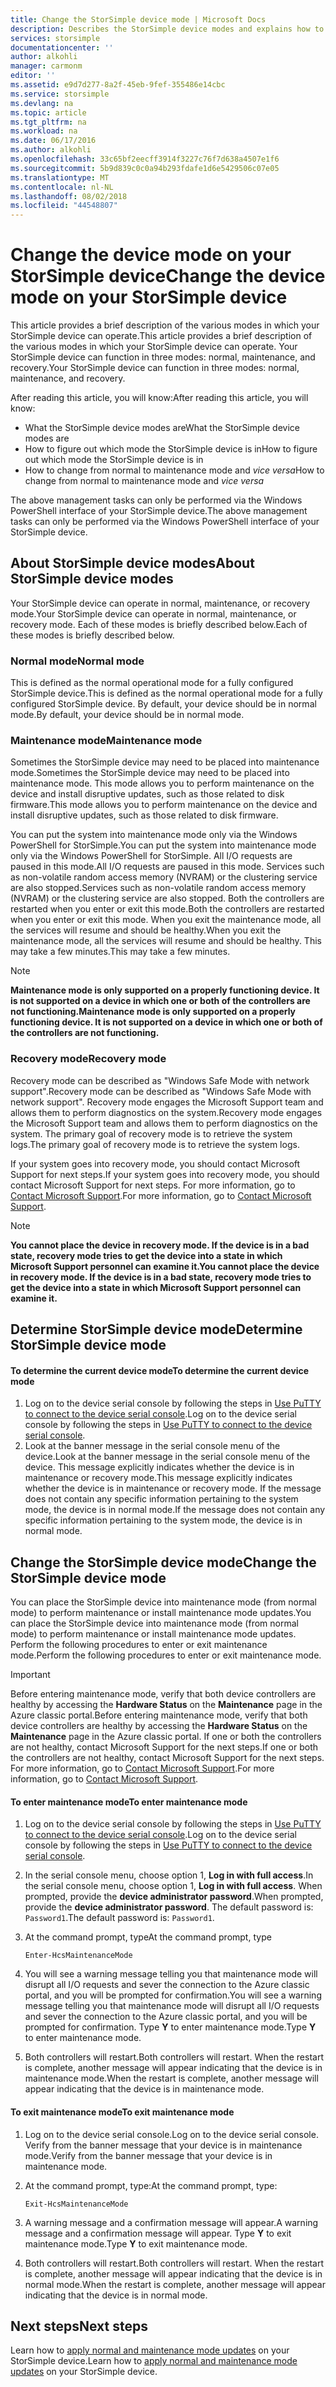 ```yaml
---
title: Change the StorSimple device mode | Microsoft Docs
description: Describes the StorSimple device modes and explains how to use Windows PowerShell for StorSimple to change the device mode.
services: storsimple
documentationcenter: ''
author: alkohli
manager: carmonm
editor: ''
ms.assetid: e9d7d277-8a2f-45eb-9fef-355486e14cbc
ms.service: storsimple
ms.devlang: na
ms.topic: article
ms.tgt_pltfrm: na
ms.workload: na
ms.date: 06/17/2016
ms.author: alkohli
ms.openlocfilehash: 33c65bf2eecff3914f3227c76f7d638a4507e1f6
ms.sourcegitcommit: 5b9d839c0c0a94b293fdafe1d6e5429506c07e05
ms.translationtype: MT
ms.contentlocale: nl-NL
ms.lasthandoff: 08/02/2018
ms.locfileid: "44548807"
---
```

# <a name="change-the-device-mode-on-your-storsimple-device"></a><span data-ttu-id="b4412-103">Change the device mode on your StorSimple device</span><span class="sxs-lookup"><span data-stu-id="b4412-103">Change the device mode on your StorSimple device</span></span>
<span data-ttu-id="b4412-104">This article provides a brief description of the various modes in which your StorSimple device can operate.</span><span class="sxs-lookup"><span data-stu-id="b4412-104">This article provides a brief description of the various modes in which your StorSimple device can operate.</span></span> <span data-ttu-id="b4412-105">Your StorSimple device can function in three modes: normal, maintenance, and recovery.</span><span class="sxs-lookup"><span data-stu-id="b4412-105">Your StorSimple device can function in three modes: normal, maintenance, and recovery.</span></span> 

<span data-ttu-id="b4412-106">After reading this article, you will know:</span><span class="sxs-lookup"><span data-stu-id="b4412-106">After reading this article, you will know:</span></span>

* <span data-ttu-id="b4412-107">What the StorSimple device modes are</span><span class="sxs-lookup"><span data-stu-id="b4412-107">What the StorSimple device modes are</span></span>
* <span data-ttu-id="b4412-108">How to figure out which mode the StorSimple device is in</span><span class="sxs-lookup"><span data-stu-id="b4412-108">How to figure out which mode the StorSimple device is in</span></span>
* <span data-ttu-id="b4412-109">How to change from normal to maintenance mode and *vice versa*</span><span class="sxs-lookup"><span data-stu-id="b4412-109">How to change from normal to maintenance mode and *vice versa*</span></span>

<span data-ttu-id="b4412-110">The above management tasks can only be performed via the Windows PowerShell interface of your StorSimple device.</span><span class="sxs-lookup"><span data-stu-id="b4412-110">The above management tasks can only be performed via the Windows PowerShell interface of your StorSimple device.</span></span>

## <a name="about-storsimple-device-modes"></a><span data-ttu-id="b4412-111">About StorSimple device modes</span><span class="sxs-lookup"><span data-stu-id="b4412-111">About StorSimple device modes</span></span>
<span data-ttu-id="b4412-112">Your StorSimple device can operate in normal, maintenance, or recovery mode.</span><span class="sxs-lookup"><span data-stu-id="b4412-112">Your StorSimple device can operate in normal, maintenance, or recovery mode.</span></span> <span data-ttu-id="b4412-113">Each of these modes is briefly described below.</span><span class="sxs-lookup"><span data-stu-id="b4412-113">Each of these modes is briefly described below.</span></span>

### <a name="normal-mode"></a><span data-ttu-id="b4412-114">Normal mode</span><span class="sxs-lookup"><span data-stu-id="b4412-114">Normal mode</span></span>
<span data-ttu-id="b4412-115">This is defined as the normal operational mode for a fully configured StorSimple device.</span><span class="sxs-lookup"><span data-stu-id="b4412-115">This is defined as the normal operational mode for a fully configured StorSimple device.</span></span> <span data-ttu-id="b4412-116">By default, your device should be in normal mode.</span><span class="sxs-lookup"><span data-stu-id="b4412-116">By default, your device should be in normal mode.</span></span>

### <a name="maintenance-mode"></a><span data-ttu-id="b4412-117">Maintenance mode</span><span class="sxs-lookup"><span data-stu-id="b4412-117">Maintenance mode</span></span>
<span data-ttu-id="b4412-118">Sometimes the StorSimple device may need to be placed into maintenance mode.</span><span class="sxs-lookup"><span data-stu-id="b4412-118">Sometimes the StorSimple device may need to be placed into maintenance mode.</span></span> <span data-ttu-id="b4412-119">This mode allows you to perform maintenance on the device and install disruptive updates, such as those related to disk firmware.</span><span class="sxs-lookup"><span data-stu-id="b4412-119">This mode allows you to perform maintenance on the device and install disruptive updates, such as those related to disk firmware.</span></span>

<span data-ttu-id="b4412-120">You can put the system into maintenance mode only via the Windows PowerShell for StorSimple.</span><span class="sxs-lookup"><span data-stu-id="b4412-120">You can put the system into maintenance mode only via the Windows PowerShell for StorSimple.</span></span> <span data-ttu-id="b4412-121">All I/O requests are paused in this mode.</span><span class="sxs-lookup"><span data-stu-id="b4412-121">All I/O requests are paused in this mode.</span></span> <span data-ttu-id="b4412-122">Services such as non-volatile random access memory (NVRAM) or the clustering service are also stopped.</span><span class="sxs-lookup"><span data-stu-id="b4412-122">Services such as non-volatile random access memory (NVRAM) or the clustering service are also stopped.</span></span> <span data-ttu-id="b4412-123">Both the controllers are restarted when you enter or exit this mode.</span><span class="sxs-lookup"><span data-stu-id="b4412-123">Both the controllers are restarted when you enter or exit this mode.</span></span> <span data-ttu-id="b4412-124">When you exit the maintenance mode, all the services will resume and should be healthy.</span><span class="sxs-lookup"><span data-stu-id="b4412-124">When you exit the maintenance mode, all the services will resume and should be healthy.</span></span> <span data-ttu-id="b4412-125">This may take a few minutes.</span><span class="sxs-lookup"><span data-stu-id="b4412-125">This may take a few minutes.</span></span>

> [!NOTE]
> <span data-ttu-id="b4412-126">**Maintenance mode is only supported on a properly functioning device. It is not supported on a device in which one or both of the controllers are not functioning.**</span><span class="sxs-lookup"><span data-stu-id="b4412-126">**Maintenance mode is only supported on a properly functioning device. It is not supported on a device in which one or both of the controllers are not functioning.**</span></span>
> </br>
> 
> 

### <a name="recovery-mode"></a><span data-ttu-id="b4412-127">Recovery mode</span><span class="sxs-lookup"><span data-stu-id="b4412-127">Recovery mode</span></span>
<span data-ttu-id="b4412-128">Recovery mode can be described as "Windows Safe Mode with network support".</span><span class="sxs-lookup"><span data-stu-id="b4412-128">Recovery mode can be described as "Windows Safe Mode with network support".</span></span> <span data-ttu-id="b4412-129">Recovery mode engages the Microsoft Support team and allows them to perform diagnostics on the system.</span><span class="sxs-lookup"><span data-stu-id="b4412-129">Recovery mode engages the Microsoft Support team and allows them to perform diagnostics on the system.</span></span> <span data-ttu-id="b4412-130">The primary goal of recovery mode is to retrieve the system logs.</span><span class="sxs-lookup"><span data-stu-id="b4412-130">The primary goal of recovery mode is to retrieve the system logs.</span></span>

<span data-ttu-id="b4412-131">If your system goes into recovery mode, you should contact Microsoft Support for next steps.</span><span class="sxs-lookup"><span data-stu-id="b4412-131">If your system goes into recovery mode, you should contact Microsoft Support for next steps.</span></span> <span data-ttu-id="b4412-132">For more information, go to [Contact Microsoft Support](storsimple-contact-microsoft-support.md).</span><span class="sxs-lookup"><span data-stu-id="b4412-132">For more information, go to [Contact Microsoft Support](storsimple-contact-microsoft-support.md).</span></span>

> [!NOTE]
> <span data-ttu-id="b4412-133">**You cannot place the device in recovery mode. If the device is in a bad state, recovery mode tries to get the device into a state in which Microsoft Support personnel can examine it.**</span><span class="sxs-lookup"><span data-stu-id="b4412-133">**You cannot place the device in recovery mode. If the device is in a bad state, recovery mode tries to get the device into a state in which Microsoft Support personnel can examine it.**</span></span>
> 
> 

## <a name="determine-storsimple-device-mode"></a><span data-ttu-id="b4412-134">Determine StorSimple device mode</span><span class="sxs-lookup"><span data-stu-id="b4412-134">Determine StorSimple device mode</span></span>
#### <a name="to-determine-the-current-device-mode"></a><span data-ttu-id="b4412-135">To determine the current device mode</span><span class="sxs-lookup"><span data-stu-id="b4412-135">To determine the current device mode</span></span>
1. <span data-ttu-id="b4412-136">Log on to the device serial console by following the steps in [Use PuTTY to connect to the device serial console](storsimple-deployment-walkthrough.md#use-putty-to-connect-to-the-device-serial-console).</span><span class="sxs-lookup"><span data-stu-id="b4412-136">Log on to the device serial console by following the steps in [Use PuTTY to connect to the device serial console](storsimple-deployment-walkthrough.md#use-putty-to-connect-to-the-device-serial-console).</span></span>
2. <span data-ttu-id="b4412-137">Look at the banner message in the serial console menu of the device.</span><span class="sxs-lookup"><span data-stu-id="b4412-137">Look at the banner message in the serial console menu of the device.</span></span> <span data-ttu-id="b4412-138">This message explicitly indicates whether the device is in maintenance or recovery mode.</span><span class="sxs-lookup"><span data-stu-id="b4412-138">This message explicitly indicates whether the device is in maintenance or recovery mode.</span></span> <span data-ttu-id="b4412-139">If the message does not contain any specific information pertaining to the system mode, the device is in normal mode.</span><span class="sxs-lookup"><span data-stu-id="b4412-139">If the message does not contain any specific information pertaining to the system mode, the device is in normal mode.</span></span>

## <a name="change-the-storsimple-device-mode"></a><span data-ttu-id="b4412-140">Change the StorSimple device mode</span><span class="sxs-lookup"><span data-stu-id="b4412-140">Change the StorSimple device mode</span></span>
<span data-ttu-id="b4412-141">You can place the StorSimple device into maintenance mode (from normal mode) to perform maintenance or install maintenance mode updates.</span><span class="sxs-lookup"><span data-stu-id="b4412-141">You can place the StorSimple device into maintenance mode (from normal mode) to perform maintenance or install maintenance mode updates.</span></span> <span data-ttu-id="b4412-142">Perform the following procedures to enter or exit maintenance mode.</span><span class="sxs-lookup"><span data-stu-id="b4412-142">Perform the following procedures to enter or exit maintenance mode.</span></span>

> [!IMPORTANT]
> <span data-ttu-id="b4412-143">Before entering maintenance mode, verify that both device controllers are healthy by accessing the **Hardware Status** on the **Maintenance** page in the Azure classic portal.</span><span class="sxs-lookup"><span data-stu-id="b4412-143">Before entering maintenance mode, verify that both device controllers are healthy by accessing the **Hardware Status** on the **Maintenance** page in the Azure classic portal.</span></span> <span data-ttu-id="b4412-144">If one or both the controllers are not healthy, contact Microsoft Support for the next steps.</span><span class="sxs-lookup"><span data-stu-id="b4412-144">If one or both the controllers are not healthy, contact Microsoft Support for the next steps.</span></span> <span data-ttu-id="b4412-145">For more information, go to [Contact Microsoft Support](storsimple-contact-microsoft-support.md).</span><span class="sxs-lookup"><span data-stu-id="b4412-145">For more information, go to [Contact Microsoft Support](storsimple-contact-microsoft-support.md).</span></span>
> 
> 

#### <a name="to-enter-maintenance-mode"></a><span data-ttu-id="b4412-146">To enter maintenance mode</span><span class="sxs-lookup"><span data-stu-id="b4412-146">To enter maintenance mode</span></span>
1. <span data-ttu-id="b4412-147">Log on to the device serial console by following the steps in [Use PuTTY to connect to the device serial console](storsimple-deployment-walkthrough.md#use-putty-to-connect-to-the-device-serial-console).</span><span class="sxs-lookup"><span data-stu-id="b4412-147">Log on to the device serial console by following the steps in [Use PuTTY to connect to the device serial console](storsimple-deployment-walkthrough.md#use-putty-to-connect-to-the-device-serial-console).</span></span>
2. <span data-ttu-id="b4412-148">In the serial console menu, choose option 1, **Log in with full access**.</span><span class="sxs-lookup"><span data-stu-id="b4412-148">In the serial console menu, choose option 1, **Log in with full access**.</span></span> <span data-ttu-id="b4412-149">When prompted, provide the **device administrator password**.</span><span class="sxs-lookup"><span data-stu-id="b4412-149">When prompted, provide the **device administrator password**.</span></span> <span data-ttu-id="b4412-150">The default password is: `Password1`.</span><span class="sxs-lookup"><span data-stu-id="b4412-150">The default password is: `Password1`.</span></span>
3. <span data-ttu-id="b4412-151">At the command prompt, type</span><span class="sxs-lookup"><span data-stu-id="b4412-151">At the command prompt, type</span></span> 
   
    `Enter-HcsMaintenanceMode`
4. <span data-ttu-id="b4412-152">You will see a warning message telling you that maintenance mode will disrupt all I/O requests and sever the connection to the Azure classic portal, and you will be prompted for confirmation.</span><span class="sxs-lookup"><span data-stu-id="b4412-152">You will see a warning message telling you that maintenance mode will disrupt all I/O requests and sever the connection to the Azure classic portal, and you will be prompted for confirmation.</span></span> <span data-ttu-id="b4412-153">Type **Y** to enter maintenance mode.</span><span class="sxs-lookup"><span data-stu-id="b4412-153">Type **Y** to enter maintenance mode.</span></span>
5. <span data-ttu-id="b4412-154">Both controllers will restart.</span><span class="sxs-lookup"><span data-stu-id="b4412-154">Both controllers will restart.</span></span> <span data-ttu-id="b4412-155">When the restart is complete, another message will appear indicating that the device is in maintenance mode.</span><span class="sxs-lookup"><span data-stu-id="b4412-155">When the restart is complete, another message will appear indicating that the device is in maintenance mode.</span></span>

#### <a name="to-exit-maintenance-mode"></a><span data-ttu-id="b4412-156">To exit maintenance mode</span><span class="sxs-lookup"><span data-stu-id="b4412-156">To exit maintenance mode</span></span>
1. <span data-ttu-id="b4412-157">Log on to the device serial console.</span><span class="sxs-lookup"><span data-stu-id="b4412-157">Log on to the device serial console.</span></span> <span data-ttu-id="b4412-158">Verify from the banner message that your device is in maintenance mode.</span><span class="sxs-lookup"><span data-stu-id="b4412-158">Verify from the banner message that your device is in maintenance mode.</span></span>
2. <span data-ttu-id="b4412-159">At the command prompt, type:</span><span class="sxs-lookup"><span data-stu-id="b4412-159">At the command prompt, type:</span></span>
   
    `Exit-HcsMaintenanceMode`
3. <span data-ttu-id="b4412-160">A warning message and a confirmation message will appear.</span><span class="sxs-lookup"><span data-stu-id="b4412-160">A warning message and a confirmation message will appear.</span></span> <span data-ttu-id="b4412-161">Type **Y** to exit maintenance mode.</span><span class="sxs-lookup"><span data-stu-id="b4412-161">Type **Y** to exit maintenance mode.</span></span>
4. <span data-ttu-id="b4412-162">Both controllers will restart.</span><span class="sxs-lookup"><span data-stu-id="b4412-162">Both controllers will restart.</span></span> <span data-ttu-id="b4412-163">When the restart is complete, another message will appear indicating that the device is in normal mode.</span><span class="sxs-lookup"><span data-stu-id="b4412-163">When the restart is complete, another message will appear indicating that the device is in normal mode.</span></span>

## <a name="next-steps"></a><span data-ttu-id="b4412-164">Next steps</span><span class="sxs-lookup"><span data-stu-id="b4412-164">Next steps</span></span>
<span data-ttu-id="b4412-165">Learn how to [apply normal and maintenance mode updates](storsimple-update-device.md) on your StorSimple device.</span><span class="sxs-lookup"><span data-stu-id="b4412-165">Learn how to [apply normal and maintenance mode updates](storsimple-update-device.md) on your StorSimple device.</span></span>

